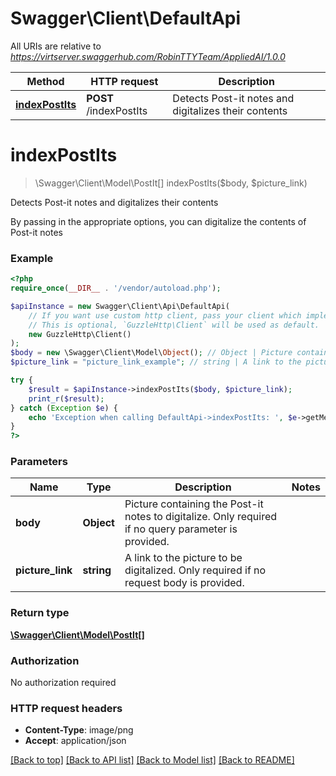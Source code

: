 # Swagger\Client\DefaultApi

All URIs are relative to *https://virtserver.swaggerhub.com/RobinTTYTeam/AppliedAI/1.0.0*

Method | HTTP request | Description
------------- | ------------- | -------------
[**indexPostIts**](DefaultApi.md#indexpostits) | **POST** /indexPostIts | Detects Post-it notes and digitalizes their contents

# **indexPostIts**
> \Swagger\Client\Model\PostIt[] indexPostIts($body, $picture_link)

Detects Post-it notes and digitalizes their contents

By passing in the appropriate options, you can digitalize the contents of Post-it notes

### Example
```php
<?php
require_once(__DIR__ . '/vendor/autoload.php');

$apiInstance = new Swagger\Client\Api\DefaultApi(
    // If you want use custom http client, pass your client which implements `GuzzleHttp\ClientInterface`.
    // This is optional, `GuzzleHttp\Client` will be used as default.
    new GuzzleHttp\Client()
);
$body = new \Swagger\Client\Model\Object(); // Object | Picture containing the Post-it notes to digitalize. Only required if no query parameter is provided.
$picture_link = "picture_link_example"; // string | A link to the picture to be digitalized. Only required if no request body is provided.

try {
    $result = $apiInstance->indexPostIts($body, $picture_link);
    print_r($result);
} catch (Exception $e) {
    echo 'Exception when calling DefaultApi->indexPostIts: ', $e->getMessage(), PHP_EOL;
}
?>
```

### Parameters

Name | Type | Description  | Notes
------------- | ------------- | ------------- | -------------
 **body** | **Object**| Picture containing the Post-it notes to digitalize. Only required if no query parameter is provided. |
 **picture_link** | **string**| A link to the picture to be digitalized. Only required if no request body is provided. |

### Return type

[**\Swagger\Client\Model\PostIt[]**](../Model/PostIt.md)

### Authorization

No authorization required

### HTTP request headers

 - **Content-Type**: image/png
 - **Accept**: application/json

[[Back to top]](#) [[Back to API list]](../../README.md#documentation-for-api-endpoints) [[Back to Model list]](../../README.md#documentation-for-models) [[Back to README]](../../README.md)

